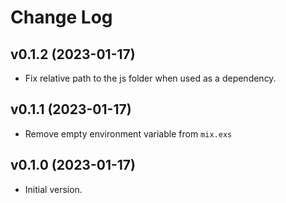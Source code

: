 # Change Log

## v0.1.2 (2023-01-17)
- Fix relative path to the js folder when used as a dependency.

## v0.1.1 (2023-01-17)
- Remove empty environment variable from `mix.exs`

## v0.1.0 (2023-01-17)
- Initial version.
